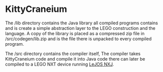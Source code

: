KittyCraneium
=============

The /lib directory contains the Java library all compiled programs contains
and is create a simple abstraction layer to the LEGO construction and the
language. A copy of the library is placed as a compressed zip file in
/src/codegen/lib.zip and is the file there is unpacked to every compiled
program.

The /src directory contains the compiler itself, The compiler takes
KittyCraneium code and compile it into Java code there can later be compiled
to a LEGO NXT device running [LeJOS NXJ](http://lejos.sourceforge.net/).
